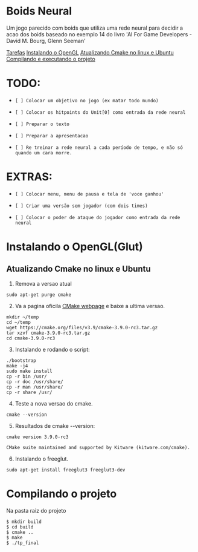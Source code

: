 # Boids Neural
Um jogo parecido com boids que utiliza uma rede neural para decidir a acao dos boids
baseado no exemplo 14 do livro 'AI For Game Developers - David M. Bourg, Glenn Seeman'

[Tarefas](#todo)
[Instalando o OpenGL](#instalando)
[Atualizando Cmake no linux e Ubuntu](#atualizando)
[Compilando e executando o projeto](#compilando)

 # TODO:
 -     [ ] Colocar um objetivo no jogo (ex matar todo mundo)
 -     [ ] Colocar os hitpoints do Unit[0] como entrada da rede neural
 -     [ ] Preparar o texto
 -     [ ] Preparar a apresentacao
 -     [ ] Re treinar a rede neural a cada período de tempo, e não só quando um cara morre.
 
 # EXTRAS: 
 -     [ ] Colocar menu, menu de pausa e tela de 'voce ganhou'
 -     [ ] Criar uma versão sem jogador (com dois times)
 -     [ ] Colocar o poder de ataque do jogador como entrada da rede neural

# Instalando o OpenGL(Glut)

## Atualizando Cmake no linux e Ubuntu

1. Remova a versao atual
```
sudo apt-get purge cmake
```

2. Va a pagina oficila [CMake webpage](https://cmake.org/download/) e baixe a ultima versao.
```
mkdir ~/temp
cd ~/temp
wget https://cmake.org/files/v3.9/cmake-3.9.0-rc3.tar.gz
tar xzvf cmake-3.9.0-rc3.tar.gz
cd cmake-3.9.0-rc3
```

3. Instalando e rodando o script:
```
./bootstrap
make -j4
sudo make install
cp -r bin /usr/
cp -r doc /usr/share/
cp -r man /usr/share/
cp -r share /usr/
```

4. Teste a nova versao do cmake.
```
cmake --version
```

5. Resultados de cmake --version:
```
cmake version 3.9.0-rc3

CMake suite maintained and supported by Kitware (kitware.com/cmake).
```

6. Instalando o freeglut.
```
sudo apt-get install freeglut3 freeglut3-dev
```

# Compilando o projeto
Na pasta raiz do projeto

```
$ mkdir build
$ cd build
$ cmake ..
$ make
$ ./tp_final
```


